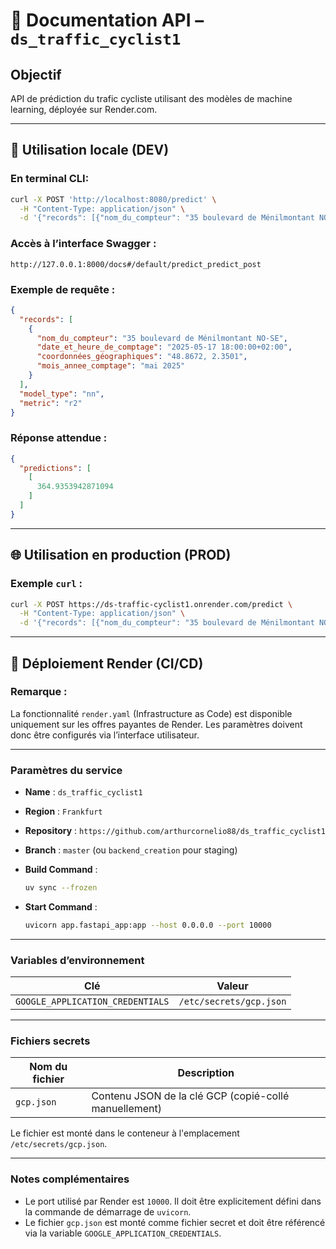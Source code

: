 # 📘 Documentation API – `ds_traffic_cyclist1`

## Objectif

API de prédiction du trafic cycliste utilisant des modèles de machine learning, déployée sur Render.com.

---

## 🔧 Utilisation locale (DEV)

### En terminal CLI: 


```bash
curl -X POST 'http://localhost:8080/predict' \
  -H "Content-Type: application/json" \
  -d '{"records": [{"nom_du_compteur": "35 boulevard de Ménilmontant NO-SE","date_et_heure_de_comptage": "2025-05-17 18:00:00+02:00","coordonnées_géographiques": "48.8672, 2.3501","mois_annee_comptage": "mai 2025"}],"model_type": "nn","metric": "r2"}'
```

### Accès à l’interface Swagger :

```
http://127.0.0.1:8000/docs#/default/predict_predict_post
```

### Exemple de requête :

```json
{
  "records": [
    {
      "nom_du_compteur": "35 boulevard de Ménilmontant NO-SE",
      "date_et_heure_de_comptage": "2025-05-17 18:00:00+02:00",
      "coordonnées_géographiques": "48.8672, 2.3501",
      "mois_annee_comptage": "mai 2025"
    }
  ],
  "model_type": "nn",
  "metric": "r2"
}
```

### Réponse attendue :

```json
{
  "predictions": [
    [
      364.9353942871094
    ]
  ]
}
```

---

## 🌐 Utilisation en production (PROD)

### Exemple `curl` :

```bash
curl -X POST https://ds-traffic-cyclist1.onrender.com/predict \
  -H "Content-Type: application/json" \
  -d '{"records": [{"nom_du_compteur": "35 boulevard de Ménilmontant NO-SE","date_et_heure_de_comptage": "2025-05-17 18:00:00+02:00","coordonnées_géographiques": "48.8672, 2.3501","mois_annee_comptage": "mai 2025"}],"model_type": "nn","metric": "r2"}'
```

---

## 🔁 Déploiement Render (CI/CD)

### Remarque :

La fonctionnalité `render.yaml` (Infrastructure as Code) est disponible uniquement sur les offres payantes de Render.
Les paramètres doivent donc être configurés via l’interface utilisateur.

---

### Paramètres du service

* **Name** : `ds_traffic_cyclist1`
* **Region** : `Frankfurt`
* **Repository** : `https://github.com/arthurcornelio88/ds_traffic_cyclist1`
* **Branch** : `master` (ou `backend_creation` pour staging)
* **Build Command** :

  ```bash
  uv sync --frozen
  ```
* **Start Command** :

  ```bash
  uvicorn app.fastapi_app:app --host 0.0.0.0 --port 10000
  ```

---

### Variables d’environnement

| Clé                              | Valeur                  |
| -------------------------------- | ----------------------- |
| `GOOGLE_APPLICATION_CREDENTIALS` | `/etc/secrets/gcp.json` |

---

### Fichiers secrets

| Nom du fichier | Description                                           |
| -------------- | ----------------------------------------------------- |
| `gcp.json`     | Contenu JSON de la clé GCP (copié-collé manuellement) |

Le fichier est monté dans le conteneur à l'emplacement `/etc/secrets/gcp.json`.

---

### Notes complémentaires

* Le port utilisé par Render est `10000`. Il doit être explicitement défini dans la commande de démarrage de `uvicorn`.
* Le fichier `gcp.json` est monté comme fichier secret et doit être référencé via la variable `GOOGLE_APPLICATION_CREDENTIALS`.
